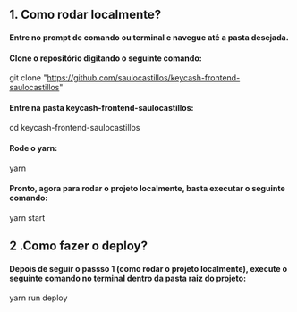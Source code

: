 ## 1. Como rodar localmente?

#### Entre no prompt de comando ou terminal e navegue até a pasta desejada.

#### Clone o repositório digitando o seguinte comando:

  git clone "https://github.com/saulocastillos/keycash-frontend-saulocastillos"

#### Entre na pasta keycash-frontend-saulocastillos:

  cd keycash-frontend-saulocastillos

#### Rode o yarn:

  yarn

#### Pronto, agora para rodar o projeto localmente, basta executar o seguinte comando:

  yarn start

## 2 .Como fazer o deploy?

#### Depois de seguir o passso 1 (como rodar o projeto localmente), execute o seguinte comando no terminal dentro da pasta raiz do projeto:

  yarn run deploy

